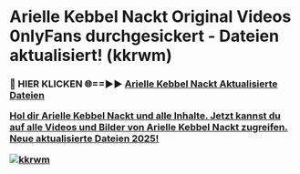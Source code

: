 # Arielle Kebbel Nackt Original Videos 0nlyFans durchgesickert - Dateien aktualisiert! (kkrwm)

<h3>🔴 HIER KLICKEN 🌐==►► <a href="https://tinyurl.com/h6vf6nb8" rel="nofollow">Arielle Kebbel Nackt Aktualisierte Dateien

Hol dir Arielle Kebbel Nackt und alle Inhalte. Jetzt kannst du auf alle Videos und Bilder von Arielle Kebbel Nackt zugreifen. Neue aktualisierte Dateien 2025!

[![kkrwm](https://i.imgur.com/sD4kR3V.gif)](https://tinyurl.com/h6vf6nb8)
